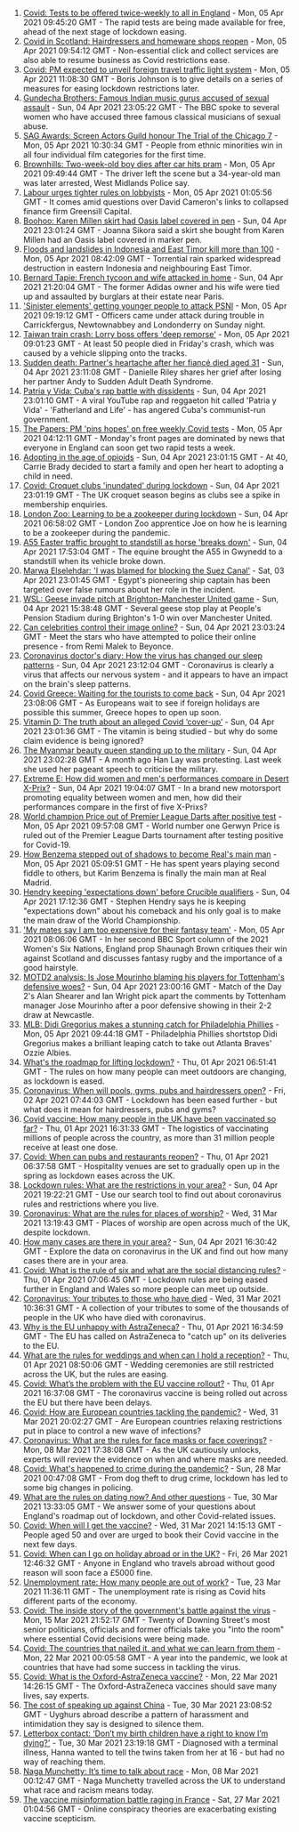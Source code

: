 1. [Covid: Tests to be offered twice-weekly to all in England](https://www.bbc.co.uk/news/uk-56632084) - Mon, 05 Apr 2021 09:45:20 GMT - The rapid tests are being made available for free, ahead of the next stage of lockdown easing.
2. [Covid in Scotland: Hairdressers and homeware shops reopen](https://www.bbc.co.uk/news/uk-scotland-56633337) - Mon, 05 Apr 2021 09:54:12 GMT - Non-essential click and collect services are also able to resume business as Covid restrictions ease.
3. [Covid: PM expected to unveil foreign travel traffic light system](https://www.bbc.co.uk/news/uk-56637472) - Mon, 05 Apr 2021 11:08:30 GMT - Boris Johnson is to give details on a series of measures for easing lockdown restrictions later.
4. [Gundecha Brothers: Famous Indian music gurus accused of sexual assault](https://www.bbc.co.uk/news/world-asia-india-56523999) - Sun, 04 Apr 2021 23:05:22 GMT - The BBC spoke to several women who have accused three famous classical musicians of sexual abuse.
5. [SAG Awards: Screen Actors Guild honour The Trial of the Chicago 7](https://www.bbc.co.uk/news/entertainment-arts-56637214) - Mon, 05 Apr 2021 10:30:34 GMT - People from ethnic minorities win in all four individual film categories for the first time.
6. [Brownhills: Two-week-old boy dies after car hits pram](https://www.bbc.co.uk/news/uk-england-birmingham-56635010) - Mon, 05 Apr 2021 09:49:44 GMT - The driver left the scene but a 34-year-old man was later arrested, West Midlands Police say.
7. [Labour urges tighter rules on lobbyists](https://www.bbc.co.uk/news/uk-politics-56635296) - Mon, 05 Apr 2021 01:05:56 GMT - It comes amid questions over David Cameron's links to collapsed finance firm Greensill Capital.
8. [Boohoo: Karen Millen skirt had Oasis label covered in pen](https://www.bbc.co.uk/news/business-56630546) - Sun, 04 Apr 2021 23:01:24 GMT - Joanna Sikora said a skirt she bought from Karen Millen had an Oasis label covered in marker pen.
9. [Floods and landslides in Indonesia and East Timor kill more than 100](https://www.bbc.co.uk/news/world-asia-56635297) - Mon, 05 Apr 2021 08:42:09 GMT - Torrential rain sparked widespread destruction in eastern Indonesia and neighbouring East Timor.
10. [Bernard Tapie: French tycoon and wife attacked in home](https://www.bbc.co.uk/news/world-europe-56632958) - Sun, 04 Apr 2021 21:20:04 GMT - The former Adidas owner and his wife were tied up and assaulted by burglars at their estate near Paris.
11. ['Sinister elements' getting younger people to attack PSNI](https://www.bbc.co.uk/news/uk-northern-ireland-56634052) - Mon, 05 Apr 2021 09:19:12 GMT - Officers came under attack during trouble in Carrickfergus, Newtownabbey and Londonderry on Sunday night.
12. [Taiwan train crash: Lorry boss offers 'deep remorse'](https://www.bbc.co.uk/news/world-asia-56632955) - Mon, 05 Apr 2021 09:01:23 GMT - At least 50 people died in Friday's crash, which was caused by a vehicle slipping onto the tracks.
13. [Sudden death: Partner's heartache after her fiancé died aged 31](https://www.bbc.co.uk/news/uk-england-lancashire-56590347) - Sun, 04 Apr 2021 23:11:08 GMT - Danielle Riley shares her grief after losing her partner Andy to Sudden Adult Death Syndrome.
14. [Patria y Vida: Cuba's rap battle with dissidents](https://www.bbc.co.uk/news/world-latin-america-56606748) - Sun, 04 Apr 2021 23:01:10 GMT - A viral YouTube rap and reggaeton hit called 'Patria y Vida' - 'Fatherland and Life' - has angered Cuba's communist-run government.
15. [The Papers: PM 'pins hopes' on free weekly Covid tests](https://www.bbc.co.uk/news/blogs-the-papers-56635277) - Mon, 05 Apr 2021 04:12:11 GMT - Monday's front pages are dominated by news that everyone in England can soon get two rapid tests a week.
16. [Adopting in the age of opioids](https://www.bbc.co.uk/news/world-us-canada-56581394) - Sun, 04 Apr 2021 23:01:15 GMT - At 40, Carrie Brady decided to start a family and open her heart to adopting a child in need.
17. [Covid: Croquet clubs 'inundated' during lockdown](https://www.bbc.co.uk/news/uk-england-sussex-56593488) - Sun, 04 Apr 2021 23:01:19 GMT - The UK croquet season begins as clubs see a spike in membership enquiries.
18. [London Zoo: Learning to be a zookeeper during lockdown](https://www.bbc.co.uk/news/uk-england-london-56581934) - Sun, 04 Apr 2021 06:58:02 GMT - London Zoo apprentice Joe on how he is learning to be a zookeeper during the pandemic.
19. [A55 Easter traffic brought to standstill as horse 'breaks down'](https://www.bbc.co.uk/news/uk-wales-56634445) - Sun, 04 Apr 2021 17:53:04 GMT - The equine brought the A55 in Gwynedd to a standstill when its vehicle broke down.
20. [Marwa Elselehdar: 'I was blamed for blocking the Suez Canal'](https://www.bbc.co.uk/news/world-middle-east-56615521) - Sat, 03 Apr 2021 23:01:45 GMT - Egypt's pioneering ship captain has been targeted over false rumours about her role in the incident.
21. [WSL: Geese invade pitch at Brighton-Manchester United game](https://www.bbc.co.uk/sport/av/football/56632543) - Sun, 04 Apr 2021 15:38:48 GMT - Several geese stop play at People's Pension Stadium during Brighton's 1-0 win over Manchester United.
22. [Can celebrities control their image online?](https://www.bbc.co.uk/news/entertainment-arts-56592762) - Sun, 04 Apr 2021 23:03:24 GMT - Meet the stars who have attempted to police their online presence - from Remi Malek to Beyonce.
23. [Coronavirus doctor's diary: How the virus has changed our sleep patterns](https://www.bbc.co.uk/news/health-56618649) - Sun, 04 Apr 2021 23:12:04 GMT - Coronavirus is clearly a virus that affects our nervous system - and it appears to have an impact on the brain's sleep patterns.
24. [Covid Greece: Waiting for the tourists to come back](https://www.bbc.co.uk/news/world-europe-56600957) - Sun, 04 Apr 2021 23:08:06 GMT - As Europeans wait to see if foreign holidays are possible this summer, Greece hopes to open up soon.
25. [Vitamin D: The truth about an alleged Covid ‘cover-up’](https://www.bbc.co.uk/news/health-56180921) - Sun, 04 Apr 2021 23:01:36 GMT - The vitamin is being studied - but why do some claim evidence is being ignored?
26. [The Myanmar beauty queen standing up to the military](https://www.bbc.co.uk/news/world-asia-56602683) - Sun, 04 Apr 2021 23:02:28 GMT - A month ago Han Lay was protesting. Last week she used her pageant speech to criticise the military.
27. [Extreme E: How did women and men's performances compare in Desert X-Prix?](https://www.bbc.co.uk/sport/motorsport/56618503) - Sun, 04 Apr 2021 19:04:07 GMT - In a brand new motorsport promoting equality between women and men, how did their performances compare in the first of five X-Prixs?
28. [World champion Price out of Premier League Darts after positive test](https://www.bbc.co.uk/sport/darts/56638951) - Mon, 05 Apr 2021 09:57:08 GMT - World number one Gerwyn Price is ruled out of the Premier League Darts tournament after testing positive for Covid-19.
29. [How Benzema stepped out of shadows to become Real's main man](https://www.bbc.co.uk/sport/football/56566275) - Mon, 05 Apr 2021 05:09:51 GMT - He has spent years playing second fiddle to others, but Karim Benzema is finally the main man at Real Madrid.
30. [Hendry keeping 'expectations down' before Crucible qualifiers](https://www.bbc.co.uk/sport/snooker/56633819) - Sun, 04 Apr 2021 17:12:36 GMT - Stephen Hendry says he is keeping "expectations down" about his comeback and his only goal is to make the main draw of the World Championship.
31. ['My mates say I am too expensive for their fantasy team'](https://www.bbc.co.uk/sport/rugby-union/56627708) - Mon, 05 Apr 2021 08:06:06 GMT - In her second BBC Sport column of the 2021 Women's Six Nations, England prop Shaunagh Brown critiques their win against Scotland and discusses fantasy rugby and the importance of a good hairstyle.
32. [MOTD2 analysis: Is Jose Mourinho blaming his players for Tottenham's defensive woes?](https://www.bbc.co.uk/sport/av/football/56635638) - Sun, 04 Apr 2021 23:00:16 GMT - Match of the Day 2's Alan Shearer and Ian Wright pick apart the comments by Tottenham manager Jose Mourinho after a poor defensive showing in their 2-2 draw at Newcastle.
33. [MLB: Didi Gregorius makes a stunning catch for Philadelphia Phillies](https://www.bbc.co.uk/sport/av/baseball/56638061) - Mon, 05 Apr 2021 09:44:18 GMT - Philadelphia Phillies shortstop Didi Gregorius makes a brilliant leaping catch to take out Atlanta Braves' Ozzie Albies.
34. [What's the roadmap for lifting lockdown?](https://www.bbc.co.uk/news/explainers-52530518) - Thu, 01 Apr 2021 06:51:41 GMT - The rules on how many people can meet outdoors are changing, as lockdown is eased.
35. [Coronavirus: When will pools, gyms, pubs and hairdressers open?](https://www.bbc.co.uk/news/explainers-53349989) - Fri, 02 Apr 2021 07:44:03 GMT - Lockdown has been eased further - but what does it mean for hairdressers, pubs and gyms?
36. [Covid vaccine: How many people in the UK have been vaccinated so far?](https://www.bbc.co.uk/news/health-55274833) - Thu, 01 Apr 2021 16:31:33 GMT - The logistics of vaccinating millions of people across the country, as more than 31 million people receive at least one dose.
37. [Covid: When can pubs and restaurants reopen?](https://www.bbc.co.uk/news/business-52977388) - Thu, 01 Apr 2021 06:37:58 GMT - Hospitality venues are set to gradually open up in the spring as lockdown eases across the UK.
38. [Lockdown rules: What are the restrictions in your area?](https://www.bbc.co.uk/news/uk-54373904) - Sun, 04 Apr 2021 19:22:21 GMT - Use our search tool to find out about coronavirus rules and restrictions where you live.
39. [Coronavirus: What are the rules for places of worship?](https://www.bbc.co.uk/news/explainers-53219921) - Wed, 31 Mar 2021 13:19:43 GMT - Places of worship are open across much of the UK, despite lockdown.
40. [How many cases are there in your area?](https://www.bbc.co.uk/news/uk-51768274) - Sun, 04 Apr 2021 16:30:42 GMT - Explore the data on coronavirus in the UK and find out how many cases there are in your area.
41. [Covid: What is the rule of six and what are the social distancing rules?](https://www.bbc.co.uk/news/uk-51506729) - Thu, 01 Apr 2021 07:06:45 GMT - Lockdown rules are being eased further in England and Wales so more people can meet up outside.
42. [Coronavirus: Your tributes to those who have died](https://www.bbc.co.uk/news/uk-52676411) - Wed, 31 Mar 2021 10:36:31 GMT - A collection of your tributes to some of the thousands of people in the UK who have died with coronavirus.
43. [Why is the EU unhappy with AstraZeneca?](https://www.bbc.co.uk/news/56483766) - Thu, 01 Apr 2021 16:34:59 GMT - The EU has called on AstraZeneca to "catch up" on its deliveries to the EU.
44. [What are the rules for weddings and when can I hold a reception?](https://www.bbc.co.uk/news/explainers-52811509) - Thu, 01 Apr 2021 08:50:06 GMT - Wedding ceremonies are still restricted across the UK, but the rules are easing.
45. [Covid: What’s the problem with the EU vaccine rollout?](https://www.bbc.co.uk/news/explainers-52380823) - Thu, 01 Apr 2021 16:37:08 GMT - The coronavirus vaccine is being rolled out across the EU but there have been delays.
46. [Covid: How are European countries tackling the pandemic?](https://www.bbc.co.uk/news/explainers-53640249) - Wed, 31 Mar 2021 20:02:27 GMT - Are European countries relaxing restrictions put in place to control a new wave of infections?
47. [Coronavirus: What are the rules for face masks or face coverings?](https://www.bbc.co.uk/news/health-51205344) - Mon, 08 Mar 2021 17:38:08 GMT - As the UK cautiously unlocks, experts will review the evidence on when and where masks are needed.
48. [Covid: What's happened to crime during the pandemic?](https://www.bbc.co.uk/news/56463680) - Sun, 28 Mar 2021 00:47:08 GMT - From dog theft to drug crime, lockdown has led to some big changes in policing.
49. [What are the rules on dating now? And other questions](https://www.bbc.co.uk/news/world-asia-china-51176409) - Tue, 30 Mar 2021 13:33:05 GMT - We answer some of your questions about England's roadmap out of lockdown, and other Covid-related issues.
50. [Covid: When will I get the vaccine?](https://www.bbc.co.uk/news/health-55045639) - Wed, 31 Mar 2021 14:15:13 GMT - People aged 50 and over are urged to book their Covid vaccine in the next few days.
51. [Covid: When can I go on holiday abroad or in the UK?](https://www.bbc.co.uk/news/explainers-52646738) - Fri, 26 Mar 2021 12:46:32 GMT - Anyone in England who travels abroad without good reason will soon face a £5000 fine.
52. [Unemployment rate: How many people are out of work?](https://www.bbc.co.uk/news/business-52660591) - Tue, 23 Mar 2021 11:36:11 GMT - The unemployment rate is rising as Covid hits different parts of the economy.
53. [Covid: The inside story of the government's battle against the virus](https://www.bbc.co.uk/news/uk-politics-56361599) - Mon, 15 Mar 2021 21:52:17 GMT - Twenty of Downing Street's most senior politicians, officials and former officials take you "into the room" where essential Covid decisions were being made.
54. [Covid: The countries that nailed it, and what we can learn from them](https://www.bbc.co.uk/news/uk-56455030) - Mon, 22 Mar 2021 00:05:58 GMT - A year into the pandemic, we look at countries that have had some success in tackling the virus.
55. [Covid: What is the Oxford-AstraZeneca vaccine?](https://www.bbc.co.uk/news/health-55302595) - Mon, 22 Mar 2021 14:26:15 GMT - The Oxford-AstraZeneca vaccines should save many lives, say experts.
56. [The cost of speaking up against China](https://www.bbc.co.uk/news/world-asia-china-56563449) - Tue, 30 Mar 2021 23:08:52 GMT - Uyghurs abroad describe a pattern of harassment and intimidation they say is designed to silence them.
57. [Letterbox contact: ‘Don’t my birth children have a right to know I’m dying?'](https://www.bbc.co.uk/news/stories-56576285) - Tue, 30 Mar 2021 23:19:18 GMT - Diagnosed with a terminal illness, Hanna wanted to tell the twins taken from her at 16 - but had no way of reaching them.
58. [Naga Munchetty: It’s time to talk about race](https://www.bbc.co.uk/news/stories-56253480) - Mon, 08 Mar 2021 00:12:47 GMT - Naga Munchetty travelled across the UK to understand what race and racism means today.
59. [The vaccine misinformation battle raging in France](https://www.bbc.co.uk/news/blogs-trending-56526265) - Sat, 27 Mar 2021 01:04:56 GMT - Online conspiracy theories are exacerbating existing vaccine scepticism.
